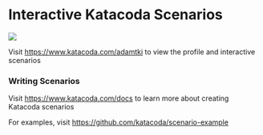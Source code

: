 # Interactive Katacoda Scenarios

[![](http://shields.katacoda.com/katacoda/adamtki/count.svg)](https://www.katacoda.com/adamtki "Get your profile on Katacoda.com")

Visit https://www.katacoda.com/adamtki to view the profile and interactive scenarios

### Writing Scenarios
Visit https://www.katacoda.com/docs to learn more about creating Katacoda scenarios

For examples, visit https://github.com/katacoda/scenario-example
